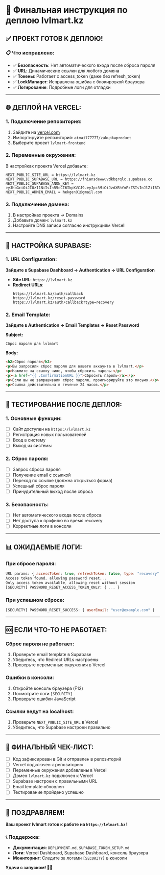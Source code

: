 # 🚀 Финальная инструкция по деплою lvlmart.kz

## ✅ **ПРОЕКТ ГОТОВ К ДЕПЛОЮ!**

### **📋 Что исправлено:**

- ✅ **Безопасность**: Нет автоматического входа после сброса пароля
- ✅ **URL**: Динамические ссылки для любого домена
- ✅ **Токены**: Работает с access_token (даже без refresh_token)
- ✅ **LockManager**: Исправлена ошибка с блокировкой браузера
- ✅ **Логирование**: Подробные логи для отладки

---

## 🌐 **ДЕПЛОЙ НА VERCEL:**

### **1. Подключение репозитория:**
1. Зайдите на [vercel.com](https://vercel.com)
2. Импортируйте репозиторий: `aimail77777/zakupkaproduct`
3. Выберите проект `lvlmart-frontend`

### **2. Переменные окружения:**
В настройках проекта Vercel добавьте:

```
NEXT_PUBLIC_SITE_URL = https://lvlmart.kz
NEXT_PUBLIC_SUPABASE_URL = https://fhiansdewwuvdkbqrqlc.supabase.co
NEXT_PUBLIC_SUPABASE_ANON_KEY = eyJhbGciOiJIUzI1NiIsInR5cCI6IkpXVCJ9.eyJpc3MiOiJzdXBhYmFzZSIsInJlZiI6ImZoaWFuc2Rld3d1dmRrYnFycWxjIiwicm9sZSI6ImFub24iLCJpYXQiOjE3NTM4NTUzMjMsImV4cCI6MjA2OTQzMTMyM30.BV9jRbyx79_qm3yKOYxhxU_zuGc_0ZeUmApcL6W_hpA
NEXT_PUBLIC_ADMIN_EMAIL = hekgen01@gmail.com
```

### **3. Подключение домена:**
1. В настройках проекта → Domains
2. Добавьте домен: `lvlmart.kz`
3. Настройте DNS записи согласно инструкциям Vercel

---

## 🔧 **НАСТРОЙКА SUPABASE:**

### **1. URL Configuration:**
**Зайдите в Supabase Dashboard → Authentication → URL Configuration**

- **Site URL**: `https://lvlmart.kz`
- **Redirect URLs**:
  ```
  https://lvlmart.kz/auth/callback
  https://lvlmart.kz/reset-password
  https://lvlmart.kz/auth/callback?type=recovery
  ```

### **2. Email Template:**
**Зайдите в Authentication → Email Templates → Reset Password**

**Subject:**
```
Сброс пароля для lvlmart
```

**Body:**
```html
<h2>Сброс пароля</h2>
<p>Вы запросили сброс пароля для вашего аккаунта в lvlmart.</p>
<p>Нажмите на ссылку ниже, чтобы сбросить пароль:</p>
<p><a href="{{ .ConfirmationURL }}">Сбросить пароль</a></p>
<p>Если вы не запрашивали сброс пароля, проигнорируйте это письмо.</p>
<p>Ссылка действительна в течение 24 часов.</p>
```

---

## 🧪 **ТЕСТИРОВАНИЕ ПОСЛЕ ДЕПЛОЯ:**

### **1. Основные функции:**
- [ ] Сайт доступен на `https://lvlmart.kz`
- [ ] Регистрация новых пользователей
- [ ] Вход в систему
- [ ] Выход из системы

### **2. Сброс пароля:**
- [ ] Запрос сброса пароля
- [ ] Получение email с ссылкой
- [ ] Переход по ссылке (должна открыться форма)
- [ ] Успешный сброс пароля
- [ ] Принудительный выход после сброса

### **3. Безопасность:**
- [ ] Нет автоматического входа после сброса
- [ ] Нет доступа к профилю во время recovery
- [ ] Корректные логи в консоли

---

## 📊 **ОЖИДАЕМЫЕ ЛОГИ:**

### **При сбросе пароля:**
```javascript
URL params: { accessToken: true, refreshToken: false, type: "recovery" }
Access token found, allowing password reset...
Only access token available, allowing reset without session
[SECURITY] PASSWORD_RESET_ACCESS_TOKEN_ONLY: { ... }
```

### **При успешном сбросе:**
```javascript
[SECURITY] PASSWORD_RESET_SUCCESS: { userEmail: "user@example.com" }
```

---

## 🆘 **ЕСЛИ ЧТО-ТО НЕ РАБОТАЕТ:**

### **Сброс пароля не работает:**
1. Проверьте email template в Supabase
2. Убедитесь, что Redirect URLs настроены
3. Проверьте переменные окружения в Vercel

### **Ошибки в консоли:**
1. Откройте консоль браузера (F12)
2. Посмотрите логи `[SECURITY]`
3. Проверьте ошибки JavaScript

### **Ссылки ведут на localhost:**
1. Проверьте `NEXT_PUBLIC_SITE_URL` в Vercel
2. Убедитесь, что Supabase настроен правильно

---

## 🎯 **ФИНАЛЬНЫЙ ЧЕК-ЛИСТ:**

- [ ] Код зафиксирован в Git и отправлен в репозиторий
- [ ] Vercel подключен к репозиторию
- [ ] Переменные окружения добавлены в Vercel
- [ ] Домен `lvlmart.kz` подключен к Vercel
- [ ] Supabase настроен с правильными URL
- [ ] Email template обновлен
- [ ] Тестирование пройдено успешно

---

## 🎉 **ПОЗДРАВЛЯЕМ!**

**Ваш проект lvlmart готов к работе на `https://lvlmart.kz`!**

### **📞 Поддержка:**
- **Документация**: `DEPLOYMENT.md`, `SUPABASE_TOKEN_SETUP.md`
- **Логи**: Vercel Dashboard, Supabase Dashboard, консоль браузера
- **Мониторинг**: Следите за логами `[SECURITY]` в консоли

**Удачи с запуском! 🚀✨**
